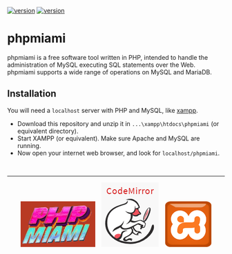 [![version](https://img.shields.io/badge/version-0.9-tomato.svg)](https://semver.org)
[![version](https://img.shields.io/badge/license-CC0-orangered.svg)](https://semver.org)

# phpmiami
phpmiami is a free software tool written in PHP, intended to handle the administration of MySQL executing SQL statements over the Web. phpmiami supports a wide range of operations on MySQL and MariaDB.

## Installation
You will need a `localhost` server with PHP and MySQL, like [xampp](https://www.apachefriends.org/download.html).

- Download this repository and unzip it in `...\xampp\htdocs\phpmiami` (or equivalent directory).
- Start XAMPP (or equivalent). Make sure Apache and MySQL are running.
- Now open your internet web browser, and look for `localhost/phpmiami`.




<br><hr>
<p align="center">
  <img src="/res/banner.jpg" alt=""> &ensp; 
  <img src="/res/codemirror.png" alt=""> &ensp; 
  <img height="106" src="/res/xampp.png" alt="">
</p>
